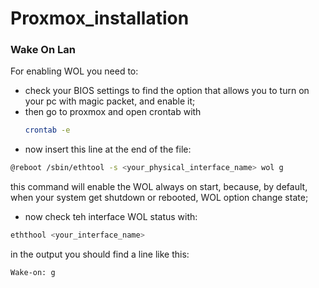 # Proxmox_installation

### **Wake On Lan**
For enabling WOL you need to:
* check your BIOS settings to find the option that allows you to turn on your pc with magic packet, and enable it;
* then go to proxmox and open crontab with
  ```bash
  crontab -e
  ```
* now insert this line at the end of the file:
```bash
@reboot /sbin/ethtool -s <your_physical_interface_name> wol g
```
this command will enable the WOL always on start, because, by default, when your system get shutdown or rebooted, WOL option change state;
* now check teh interface WOL status with:
```bash
eththool <your_interface_name>
```
in the output you should find a line like this:
```bash
Wake-on: g
```
